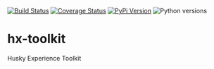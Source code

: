 [![Build Status](https://travis-ci.org/uw-it-aca/hx-toolkit.svg)](https://travis-ci.org/uw-it-aca/hx-toolkit)
[![Coverage Status](https://coveralls.io/repos/github/uw-it-aca/hx-toolkit/badge.svg?branch=master)](https://coveralls.io/github/uw-it-aca/hx-toolkit?branch=master)
[![PyPi Version](https://img.shields.io/pypi/v/UW-HX-Toolkit.svg)](https://pypi.org/project/UW-HX-Toolkit/)
![Python versions](https://img.shields.io/badge/python-3.12-blue.svg)

# hx-toolkit
Husky Experience Toolkit

